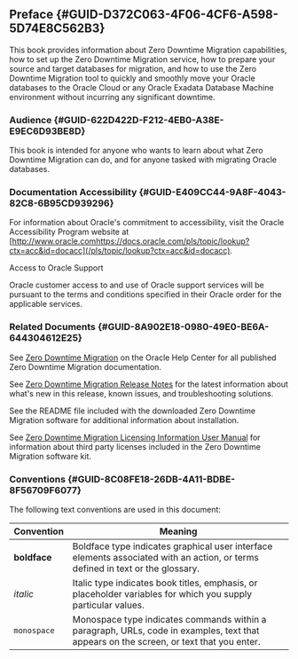 ## Preface {#GUID-D372C063-4F06-4CF6-A598-5D74E8C562B3}

This book provides information about Zero Downtime Migration capabilities, how to set up the Zero Downtime Migration service, how to prepare your source and target databases for migration, and how to use the Zero Downtime Migration tool to quickly and smoothly move your Oracle databases to the Oracle Cloud or any Oracle Exadata Database Machine environment without incurring any significant downtime.

### Audience {#GUID-622D422D-F212-4EB0-A38E-E9EC6D93BE8D}

This book is intended for anyone who wants to learn about what Zero Downtime Migration can do, and for anyone tasked with migrating Oracle databases.

### Documentation Accessibility {#GUID-E409CC44-9A8F-4043-82C8-6B95CD939296}

For information about Oracle's commitment to accessibility, visit the Oracle Accessibility Program website at [http://www.oracle.comhttps://docs.oracle.com/pls/topic/lookup?ctx=acc&id=docacc](/pls/topic/lookup?ctx=acc&id=docacc). 

Access to Oracle Support

Oracle customer access to and use of Oracle support services will be pursuant to the terms and conditions specified in their Oracle order for the applicable services. 

### Related Documents {#GUID-8A902E18-0980-49E0-BE6A-644304612E25}

See [Zero Downtime Migration](https://docs.oracle.com/en/database/oracle/zero-downtime-migration/) on the Oracle Help Center for all published Zero Downtime Migration documentation. 

See [Zero Downtime Migration Release Notes](https://docs.oracle.com/pls/topic/lookup?ctx=en/database/oracle/zero-downtime-migration/21.5/zdmug&id=ZDMRN-GUID-A1A467DC-FC06-4409-AF7F-BF0186CD8C54) for the latest information about what's new in this release, known issues, and troubleshooting solutions. 

See the README file included with the downloaded Zero Downtime Migration software for additional information about installation.

See [Zero Downtime Migration Licensing Information User Manual](https://docs.oracle.com/pls/topic/lookup?ctx=en/database/oracle/zero-downtime-migration/21.5/zdmug&id=ZDMLI-GUID-0E273386-149E-4A98-823A-388C60752632) for information about third party licenses included in the Zero Downtime Migration software kit. 

### Conventions {#GUID-8C08FE18-26DB-4A11-BDBE-8F56709F6077}

The following text conventions are used in this document:

Convention | Meaning  
---|---  
**boldface** |  Boldface type indicates graphical user interface elements associated with an action, or terms defined in text or the glossary.  
*italic* |  Italic type indicates book titles, emphasis, or placeholder variables for which you supply particular values.  
`monospace` |  Monospace type indicates commands within a paragraph, URLs, code in examples, text that appears on the screen, or text that you enter.
